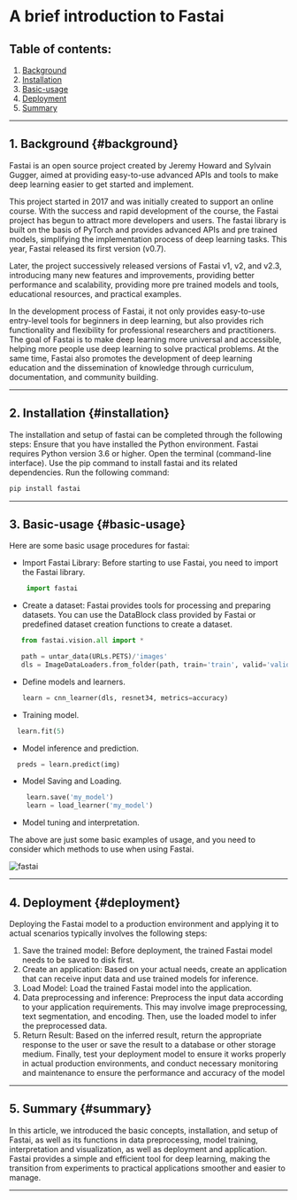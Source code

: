 # A brief introduction to Fastai

## Table of contents:

1. [Background](#background)
2. [Installation](#installation)
3. [Basic-usage](#basic-usage)
4. [Deployment](#deployment)
5. [Summary](#summary)

---

## 1. Background {#background}

Fastai is an open source project created by Jeremy Howard and Sylvain Gugger, aimed at providing easy-to-use advanced APIs and tools to make deep learning easier to get started and implement.

This project started in 2017 and was initially created to support an online course. With the success and rapid development of the course, the Fastai project has begun to attract more developers and users. The fastai library is built on the basis of PyTorch and provides advanced APIs and pre trained models, simplifying the implementation process of deep learning tasks. This year, Fastai released its first version (v0.7).

Later, the project successively released versions of Fastai v1, v2, and v2.3, introducing many new features and improvements, providing better performance and scalability, providing more pre trained models and tools, educational resources, and practical examples.

In the development process of Fastai, it not only provides easy-to-use entry-level tools for beginners in deep learning, but also provides rich functionality and flexibility for professional researchers and practitioners. The goal of Fastai is to make deep learning more universal and accessible, helping more people use deep learning to solve practical problems. At the same time, Fastai also promotes the development of deep learning education and the dissemination of knowledge through curriculum, documentation, and community building.

---

## 2. Installation {#installation}

The installation and setup of fastai can be completed through the following steps:
Ensure that you have installed the Python environment. Fastai requires Python version 3.6 or higher.
Open the terminal (command-line interface).
Use the pip command to install fastai and its related dependencies. Run the following command:

```python
pip install fastai

```


---

## 3. Basic-usage {#basic-usage}

Here are some basic usage procedures for fastai:
- Import Fastai Library: Before starting to use Fastai, you need to import the Fastai library.
  ```python
   import fastai
   ```
- Create a dataset: Fastai provides tools for processing and preparing datasets. You can use the DataBlock class provided by Fastai or predefined dataset creation functions to create a dataset.
```python
   from fastai.vision.all import *

   path = untar_data(URLs.PETS)/'images'
   dls = ImageDataLoaders.from_folder(path, train='train', valid='valid')
   ```
- Define models and learners.
   ```python
   learn = cnn_learner(dls, resnet34, metrics=accuracy)
   ```

- Training model.
 ```python
   learn.fit(5)
   ```
- Model inference and prediction.
 ```python
   preds = learn.predict(img)
   ```
- Model Saving and Loading.
  ```python
   learn.save('my_model')
   learn = load_learner('my_model')
   ```
- Model tuning and interpretation.

The above are just some basic examples of usage, and you need to consider which methods to use when using Fastai.

![fastai](https://github.com/colorful765/colorful765.github.io/assets/133742122/b65c0efc-dddd-44f0-94f7-a2938a0af940)


---

## 4. Deployment {#deployment}

Deploying the Fastai model to a production environment and applying it to actual scenarios typically involves the following steps:
1. Save the trained model: Before deployment, the trained Fastai model needs to be saved to disk first.
2. Create an application: Based on your actual needs, create an application that can receive input data and use trained models for inference.
3. Load Model: Load the trained Fastai model into the application.
4. Data preprocessing and inference: Preprocess the input data according to your application requirements. This may involve image preprocessing, text segmentation, and encoding. Then, use the loaded model to infer the preprocessed data.
5. Return Result: Based on the inferred result, return the appropriate response to the user or save the result to a database or other storage medium.
Finally, test your deployment model to ensure it works properly in actual production environments, and conduct necessary monitoring and maintenance to ensure the performance and accuracy of the model

---



## 5. Summary {#summary}

In this article, we introduced the basic concepts, installation, and setup of Fastai, as well as its functions in data preprocessing, model training, interpretation and visualization, as well as deployment and application. Fastai provides a simple and efficient tool for deep learning, making the transition from experiments to practical applications smoother and easier to manage.

---
